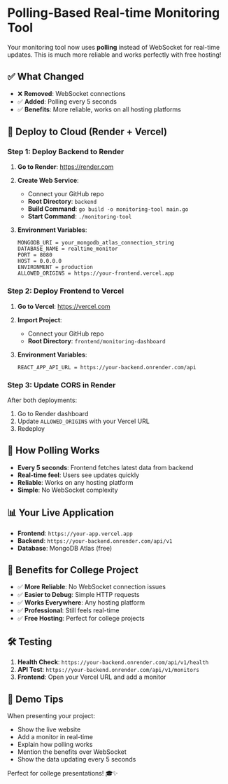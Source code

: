 # Polling-Based Real-time Monitoring Tool

Your monitoring tool now uses **polling** instead of WebSocket for real-time updates. This is much more reliable and works perfectly with free hosting!

## ✅ What Changed

- ❌ **Removed**: WebSocket connections
- ✅ **Added**: Polling every 5 seconds
- ✅ **Benefits**: More reliable, works on all hosting platforms

## 🚀 Deploy to Cloud (Render + Vercel)

### Step 1: Deploy Backend to Render

1. **Go to Render**: https://render.com
2. **Create Web Service**:
   - Connect your GitHub repo
   - **Root Directory**: `backend`
   - **Build Command**: `go build -o monitoring-tool main.go`
   - **Start Command**: `./monitoring-tool`

3. **Environment Variables**:
   ```
   MONGODB_URI = your_mongodb_atlas_connection_string
   DATABASE_NAME = realtime_monitor
   PORT = 8080
   HOST = 0.0.0.0
   ENVIRONMENT = production
   ALLOWED_ORIGINS = https://your-frontend.vercel.app
   ```

### Step 2: Deploy Frontend to Vercel

1. **Go to Vercel**: https://vercel.com
2. **Import Project**:
   - Connect your GitHub repo
   - **Root Directory**: `frontend/monitoring-dashboard`

3. **Environment Variables**:
   ```
   REACT_APP_API_URL = https://your-backend.onrender.com/api
   ```

### Step 3: Update CORS in Render

After both deployments:
1. Go to Render dashboard
2. Update `ALLOWED_ORIGINS` with your Vercel URL
3. Redeploy

## 🎯 How Polling Works

- **Every 5 seconds**: Frontend fetches latest data from backend
- **Real-time feel**: Users see updates quickly
- **Reliable**: Works on any hosting platform
- **Simple**: No WebSocket complexity

## 📊 Your Live Application

- **Frontend**: `https://your-app.vercel.app`
- **Backend**: `https://your-backend.onrender.com/api/v1`
- **Database**: MongoDB Atlas (free)

## 🔧 Benefits for College Project

- ✅ **More Reliable**: No WebSocket connection issues
- ✅ **Easier to Debug**: Simple HTTP requests
- ✅ **Works Everywhere**: Any hosting platform
- ✅ **Professional**: Still feels real-time
- ✅ **Free Hosting**: Perfect for college projects

## 🛠️ Testing

1. **Health Check**: `https://your-backend.onrender.com/api/v1/health`
2. **API Test**: `https://your-backend.onrender.com/api/v1/monitors`
3. **Frontend**: Open your Vercel URL and add a monitor

## 📝 Demo Tips

When presenting your project:
- Show the live website
- Add a monitor in real-time
- Explain how polling works
- Mention the benefits over WebSocket
- Show the data updating every 5 seconds

Perfect for college presentations! 🎓✨
